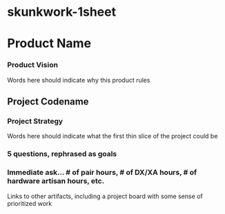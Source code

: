 # skunkwork-1sheet

# Product Name

### Product Vision

Words here should indicate why this product rules

## Project Codename

### Project Strategy

Words here should indicate what the first thin slice of the project could be

### 5 questions, rephrased as goals


### Immediate ask... # of pair hours, # of DX/XA hours, # of hardware artisan hours, etc.


Links to other artifacts, including a project board with some sense of prioritized work
